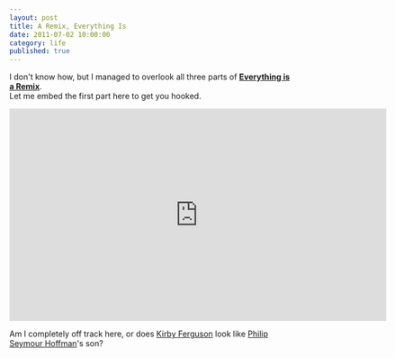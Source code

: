 ```yaml
---
layout: post
title: A Remix, Everything Is
date: 2011-07-02 10:00:00
category: life
published: true
---
```

I don't know how, but I managed to overlook all three parts of [**Everything is a Remix**](http://www.everythingisaremix.info/watch-the-series/).  
Let me embed the first part here to get you hooked.
<br>

<div class="videoWrapper-16-9"><iframe src="http://player.vimeo.com/video/14912890?title=0&amp;byline=0&amp;portrait=0&amp;color=ffffff" width="670" height="377" frameborder="0"></iframe></div>

Am I completely off track here, or does [Kirby Ferguson](http://www.google.de/search?q=Kirby+ferguson&oe=UTF-8&hl=en&client=safari&um=1&ie=UTF-8&tbm=isch&source=og&sa=N&tab=wi&biw=981&bih=632) look like [Philip Seymour Hoffman](http://en.wikipedia.org/wiki/Philip_Seymour_Hoffman)'s son?
